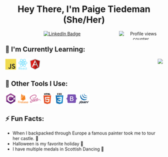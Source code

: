 <div align="center">           
<h1> Hey There, I'm Paige Tiedeman (She/Her) </h1>
 
<a href="https://www.linkedin.com/in/paige-tiedeman/">
            <img src="https://img.shields.io/badge/-@paigetiedeman-0077B5?style=for-the-badge&amp;labelColor=0077B5&amp;logo=LinkedIn&amp;link=https://www.linkedin.com/in/paige-tiedeman/" alt="LinkedIn Badge">
</a>
<img style="display:inline-block; float:right" alt="Profile views counter" width="140px" height="28px" src="https://komarev.com/ghpvc/?username=PaigeTiedeman&style=flat-square&color=blue">
</div>

## 🌱 I'm Currently Learning:
<a href="https://github.com/anuraghazra/github-readme-stats" align="right">
  <img src="https://github-readme-stats.vercel.app/api?username=paigetiedeman&show_icons=true&hide=stars&theme=dracula" align="right"/>
</a>
<p>
<img src="https://raw.githubusercontent.com/devicons/devicon/master/icons/javascript/javascript-original.svg" alt="javascript" width="35" height="35" />
<img src="https://raw.githubusercontent.com/devicons/devicon/master/icons/react/react-original-wordmark.svg" alt="react" width="35" height="35" />
 <img src="https://raw.githubusercontent.com/devicons/devicon/master/icons/angularjs/angularjs-original.svg" alt="angular" width="35" height="35" />
</p>


## 🚀 Other Tools I Use:
<p>
<img src="https://raw.githubusercontent.com/devicons/devicon/master/icons/csharp/csharp-original.svg" alt="csharp" width="35" height="35" />
 <img src="https://raw.githubusercontent.com/devicons/devicon/master/icons/firebase/firebase-plain-wordmark.svg" alt="firebase" width="35" height="35" />
<img src="https://raw.githubusercontent.com/devicons/devicon/master/icons/sass/sass-original.svg" alt="sass" width="35" height="35" />
<img src="https://raw.githubusercontent.com/devicons/devicon/master/icons/html5/html5-original-wordmark.svg" alt="html5" width="35" eight="35" />
<img src="https://raw.githubusercontent.com/devicons/devicon/master/icons/css3/css3-original-wordmark.svg" alt="css3" width="35" height="35" />
<img src="https://raw.githubusercontent.com/devicons/devicon/master/icons/bootstrap/bootstrap-plain.svg" alt="bootstrap" width="35" height="35" />
<img src="https://raw.githubusercontent.com/devicons/devicon/master/icons/jquery/jquery-original-wordmark.svg" alt="jquery" width="35" height="35" />
</p>

## ⚡ Fun Facts: 
  * When I backpacked through Europe a famous painter took me to tour her castle. 🏰
  * Halloween is my favorite holiday 🎃
  * I have multiple medals in Scottish Dancing 🏴󠁧󠁢󠁳󠁣󠁴󠁿

##


<!-- <a href="https://github.com/anuraghazra/github-readme-stats">
  <img src="https://github-readme-stats.vercel.app/api/top-langs/?username=paigetiedeman&layout=compact"/>
</a> -->

